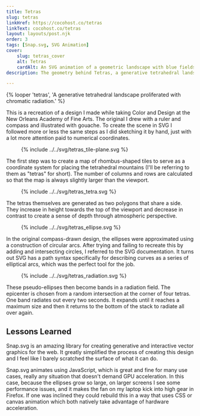 ```yaml
---
title: Tetras
slug: tetras
linkHref: https://cocohost.co/tetras
linkText: cocohost.co/tetras
layout: layouts/post.njk
order: 3
tags: [Snap.svg, SVG Animation]
cover:
    slug: tetras_cover
    alt: Tetras
    cardAlt: An SVG animation of a geometric landscape with blue fields of color radiating from it
description: The geometry behind Tetras, a generative tetrahedral landscape proliferated with chromatic radiation.

---
```

{% looper 'tetras', 'A generative tetrahedral landscape proliferated with chromatic radiation.' %}

This is a recreation of a design I made while taking Color and Design at the New Orleans Academy of Fine Arts. The original I drew with a ruler and compass and illustrated with gouache. To create the scene in SVG I followed more or less the same steps as I did sketching it by hand, just with a lot more attention paid to numerical coordinates.

<figure class="diagram">
    {% include ../../svg/tetras_tile-plane.svg %}
</figure>

The first step was to create a map of rhombus-shaped tiles to serve as a coordinate system for placing the tetrahedral mountains (I'll be referring to them as "tetras" for short). The number of columns and rows are calculated so that the map is always slightly larger than the viewport.

<figure class="diagram">
    {% include ../../svg/tetras_tetra.svg %}
</figure>

The tetras themselves are generated as two polygons that share a side. They increase in height towards the top of the viewport and decrease in contrast to create a sense of depth through atmospheric perspective.

<figure class="diagram">
    {% include ../../svg/tetras_ellipse.svg %}
</figure>

In the original compass-drawn design, the ellipses were approximated using a construction of circular arcs. After trying and failing to recreate this by adding and intersecting circles, I referred to the SVG documentation. It turns out SVG has a path syntax specifically for describing curves as a series of elliptical arcs, which was the perfect tool for the job.

<figure class="diagram">
    {% include ../../svg/tetras_radiation.svg %}
</figure>

These pseudo-ellipses then become bands in a radiation field. The epicenter is chosen from a random intersection at the corner of four tetras. One band radiates out every two seconds. It expands until it reaches a maximum size and then it returns to the bottom of the stack to radiate all over again.

## Lessons Learned
Snap.svg is an amazing library for creating generative and interactive vector graphics for the web. It greatly simplified the process of creating this design and I feel like I barely scratched the surface of what it can do.

Snap.svg animates using JavaScript, which is great and fine for many use cases, really any situation that doesn't demand GPU acceleration. In this case, because the ellipses grow so large, on larger screens I see some performance issues, and it makes the fan on my laptop kick into high gear in Firefox. If one was inclined they could rebuild this in a way that uses CSS or canvas animation which both natively take advantage of hardware acceleration.
